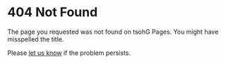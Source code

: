 # 404 Not Found

The page you requested was not found on tsohG Pages. You might have misspelled the title.

Please [let us know](http://github.com/tsohG-Inc/tsohG/pulls "tsohG Pull Requests") if the problem persists.
